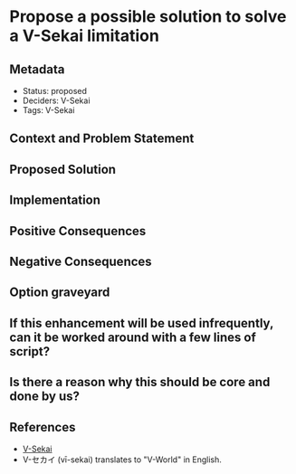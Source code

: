 # Propose a possible solution to solve a V-Sekai limitation

## Metadata

- Status: proposed <!-- draft | proposed | rejected | accepted | deprecated | superseded by -->
- Deciders: V-Sekai
- Tags: V-Sekai

## Context and Problem Statement

## Proposed Solution

## Implementation

## Positive Consequences

## Negative Consequences

## Option graveyard

## If this enhancement will be used infrequently, can it be worked around with a few lines of script?

## Is there a reason why this should be core and done by us?

## References

- [V-Sekai](https://v-sekai.org/)
- V-セカイ (vī-sekai) translates to "V-World" in English.
<!-- - This article [is / or is not] assisted by AI. -->
